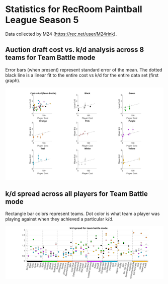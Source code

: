 # Statistics for RecRoom Paintball League Season 5

Data collected by M24 (https://rec.net/user/M24rink).

## Auction draft cost vs. k/d analysis across 8 teams for Team Battle mode 

Error bars (when present) represent standard error of the mean. The dotted black line is a linear fit to the entire cost vs k/d for the entire data set (first graph).

![Cost vs k/d](https://raw.githubusercontent.com/DebrajGhose/RecRoomPaintball/97a03a6080cd2d71011625c273354d4484139cdc/Season%205/CostvsKD.svg)


## k/d spread across all players for Team Battle mode

Rectangle bar colors represent teams. Dot color is what team a player was playing against when they achieved a particular k/d.

![k/ds for each player](https://raw.githubusercontent.com/DebrajGhose/RecRoomPaintball/7ab83084db1e2c84453c86e285771bf8c61d8dd5/Season%205/KDspread.svg)
